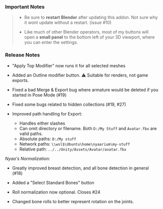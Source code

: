 ### Important Notes

> - Be sure to **restart Blender** after updating this addon. Not sure why it wont update without a restart. (issue #10)
>
> - Like much of other Blender operators, most of my buttons will open a **small panel** to the bottom left of your 3D viewport, where you can enter the settings.

### Release Notes

- "Apply Top Modifier" now runs it for all selected meshes

- Added an Outline modifier button. ⚠️ Suitable for renders, not game exports.

- Fixed a bad Merge & Export bug where armature would be deleted if you started in Pose Mode (#19)

- Fixed some bugs related to hidden collections (#19, #27)

- Improved path handling for Export:

  - Handles either slashes
  - Can omit directory or filename. Both `D:/My Stuff` and `Avatar.fbx` are valid paths.
  - Absolute paths: `D:/My stuff`
  - Network paths: `\\wsl$\Ubuntu\home\nyaarium\my-stuff`
  - Relative path: `../../Unity/Assets/Avatar/avatar.fbx`

_Nyaa's Normalization:_

- Greatly improved breast detection, and all bone detection in general (#18)

- Added a "Select Standard Bones" button

- Roll normalization now optional. Closes #24

- Changed bone rolls to better represent rotation on the joints.
